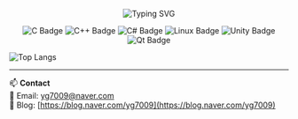 <!-- Typing SVG -->
<p align="center">
  <img src="https://readme-typing-svg.demolab.com/?lines=Welcome+to+my+GitHub+profile.;Crafting+Reliable+Embedded+Systems+with+C+++Linux&center=true&width=500&height=50" alt="Typing SVG" />
</p>

<!-- Badges -->
<p align="center">
  <img src="https://img.shields.io/badge/C-A8B9CC?style=flat&logo=c&logoColor=white" alt="C Badge"/>
  <img src="https://img.shields.io/badge/C++-00599C?style=flat&logo=c%2B%2B&logoColor=white" alt="C++ Badge"/>
  <img src="https://img.shields.io/badge/C%23-239120?style=flat&logo=c-sharp&logoColor=white" alt="C# Badge"/>
  <img src="https://img.shields.io/badge/Linux-FCC624?style=flat&logo=linux&logoColor=black" alt="Linux Badge"/>
  <img src="https://img.shields.io/badge/Unity-000000?style=flat&logo=unity&logoColor=white" alt="Unity Badge"/>
  <img src="https://img.shields.io/badge/Qt-41CD52?style=flat&logo=qt&logoColor=white" alt="Qt Badge"/>
</p>

<!-- GitHub Stats -->
![Top Langs](https://github-readme-stats.vercel.app/api/top-langs/?username=Dynamic-Seagull&layout=compact)

---

📫 **Contact**  
📧 Email: [yg7009@naver.com](mailto:yg7009@naver.com)  
📝 Blog: [https://blog.naver.com/yg7009](https://blog.naver.com/yg7009)
